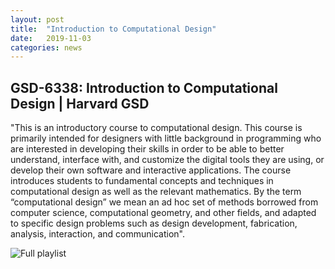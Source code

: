 ```yaml
---
layout: post
title:  "Introduction to Computational Design"
date:   2019-11-03
categories: news
---
```


## GSD-6338: Introduction to Computational Design | Harvard GSD

"This is an introductory course to computational design. This course is primarily intended for designers with little background in programming who are interested in developing their skills in order to be able to better understand, interface with, and customize the digital tools they are using, or develop their own software and interactive applications. The course introduces students to fundamental concepts and techniques in computational design as well as the relevant mathematics. By the term “computational design” we mean an ad hoc set of methods borrowed from computer science, computational geometry, and other fields, and adapted to specific design problems such as design development, fabrication, analysis, interaction, and communication".

![Full playlist](https://www.youtube.com/playlist?list=PLvxxYImPCApUXhX3te3IK32ileXHpzKY4) 